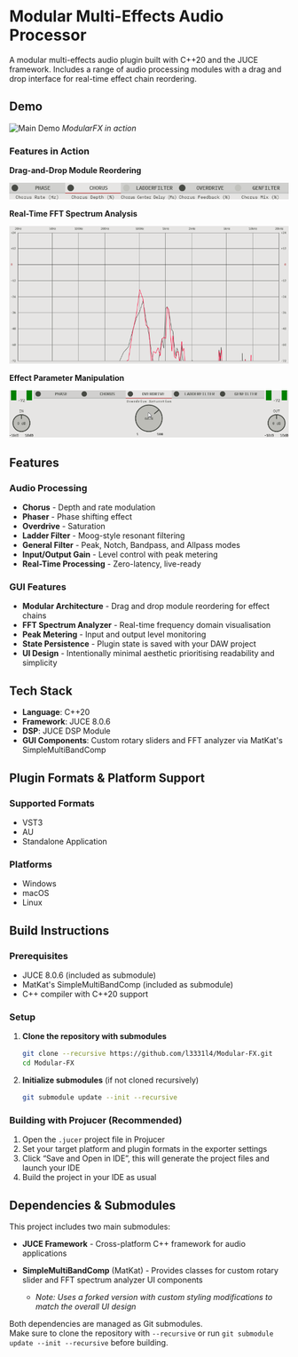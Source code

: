 # Modular Multi-Effects Audio Processor

A modular multi-effects audio plugin built with C++20 and the JUCE framework. Includes a range of audio processing modules with a drag and drop interface for real-time effect chain reordering.

## Demo

![Main Demo](Demo/main-demo.gif)
*ModularFX in action*

### Features in Action

**Drag-and-Drop Module Reordering**

![Module Reordering](Demo/drag-drop-demo.gif)

**Real-Time FFT Spectrum Analysis**

![Spectrum Analyzer](Demo/spectrum-demo.gif)

**Effect Parameter Manipulation**

![Parameter Control](Demo/parameter-demo.gif)

## Features

### Audio Processing
- **Chorus** - Depth and rate modulation
- **Phaser** - Phase shifting effect
- **Overdrive** - Saturation
- **Ladder Filter** - Moog-style resonant filtering
- **General Filter** - Peak, Notch, Bandpass, and Allpass modes
- **Input/Output Gain** - Level control with peak metering
- **Real-Time Processing** - Zero-latency, live-ready

### GUI Features
- **Modular Architecture** - Drag and drop module reordering for effect chains
- **FFT Spectrum Analyzer** - Real-time frequency domain visualisation
- **Peak Metering** - Input and output level monitoring
- **State Persistence** - Plugin state is saved with your DAW project
- **UI Design** - Intentionally minimal aesthetic prioritising readability and simplicity 

## Tech Stack

- **Language**: C++20
- **Framework**: JUCE 8.0.6
- **DSP**: JUCE DSP Module
- **GUI Components**: Custom rotary sliders and FFT analyzer via MatKat's SimpleMultiBandComp

## Plugin Formats & Platform Support

### Supported Formats
- VST3
- AU
- Standalone Application

### Platforms
- Windows 
- macOS 
- Linux 

## Build Instructions

### Prerequisites
- JUCE 8.0.6 (included as submodule)
- MatKat's SimpleMultiBandComp (included as submodule)
- C++ compiler with C++20 support

### Setup

1. **Clone the repository with submodules**
   ```bash
   git clone --recursive https://github.com/l3331l4/Modular-FX.git
   cd Modular-FX
   ```

2. **Initialize submodules** (if not cloned recursively)
   ```bash
   git submodule update --init --recursive
   ```

### Building with Projucer (Recommended)

1. Open the `.jucer` project file in Projucer
2. Set your target platform and plugin formats in the exporter settings
3. Click “Save and Open in IDE”, this will generate the project files and launch your IDE
4. Build the project in your IDE as usual

## Dependencies & Submodules

This project includes two main submodules:

- **JUCE Framework** - Cross-platform C++ framework for audio applications

- **SimpleMultiBandComp** (MatKat) - Provides classes for custom rotary slider and FFT spectrum analyzer UI components
  - *Note: Uses a forked version with custom styling modifications to match the overall UI design*

Both dependencies are managed as Git submodules.  
Make sure to clone the repository with `--recursive` or run `git submodule update --init --recursive` before building.
